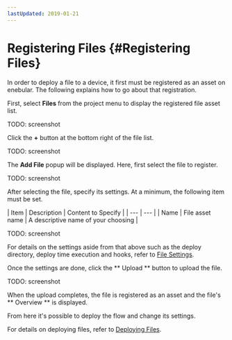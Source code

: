 ```yaml
---
lastUpdated: 2019-01-21
---
```


# Registering Files {#Registering Files}

In order to deploy a file to a device, it first must be registered as an asset on enebular. The following explains how to go about that registration.

First, select **Files** from the project menu to display the registered file asset list.

TODO: screenshot

Click the **+** button at the bottom right of the file list.

TODO: screenshot

The **Add File** popup will be displayed. Here, first select the file to register.

TODO: screenshot

After selecting the file, specify its settings. At a minimum, the following item must be set.

| Item | Description | Content to Specify |
| --- | --- |
| Name | File asset name | A descriptive name of your choosing |

TODO: screenshot

For details on the settings aside from that above such as the deploy directory, deploy time execution and hooks, refer to [File Settings](FileSettings.md).

Once the settings are done, click the ** Upload ** button to upload the file.

TODO: screenshot

When the upload completes, the file is registered as an asset and the file's ** Overview ** is displayed.

From here it's possible to deploy the flow and change its settings.

For details on deploying files, refer to [Deploying Files](DeployFile.md).
